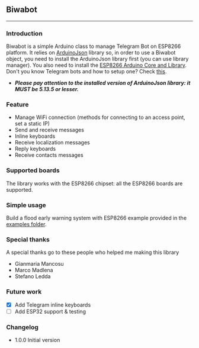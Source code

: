 ## Biwabot
___
### Introduction
Biwabot is a simple Arduino class to manage Telegram Bot on ESP8266 platform.
It relies on [ArduinoJson](https://github.com/bblanchon/ArduinoJson) library so, in order to use a Biwabot object, you need to install the ArduinoJson library first (you can use library manager).
You also need to install the [ESP8266 Arduino Core and Library](https://github.com/esp8266/Arduino).
Don't you know Telegram bots and how to setup one? Check [this](https://core.telegram.org/bots#6-botfather).

+ **_Please pay attention to the installed version of ArduinoJson library: it MUST be 5.13.5 or lesser._**

### Feature
+ Manage WiFi connection (methods for connecting to an access point, set a static IP)
+ Send and receive messages
+ Inline keyboards
+ Receive localization messages
+ Reply keyboards 
+ Receive contacts messages 

### Supported boards
The library works with the ESP8266 chipset: all the ESP8266 boards are supported.

### Simple usage 
Build a flood early warning system with ESP8266 example provided in the [examples folder](https://github.com/andae/biwabot/tree/master/examples/biwabot).

### Special thanks
A special thanks go to these people who helped me making this library 
+ Gianmaria Mancosu
+ Marco Madlena
+ Stefano Ledda


### Future work
+ [x] Add Telegram inline keyboards
+ [ ] Add ESP32 support & testing

### Changelog

+ 1.0.0 Initial version

